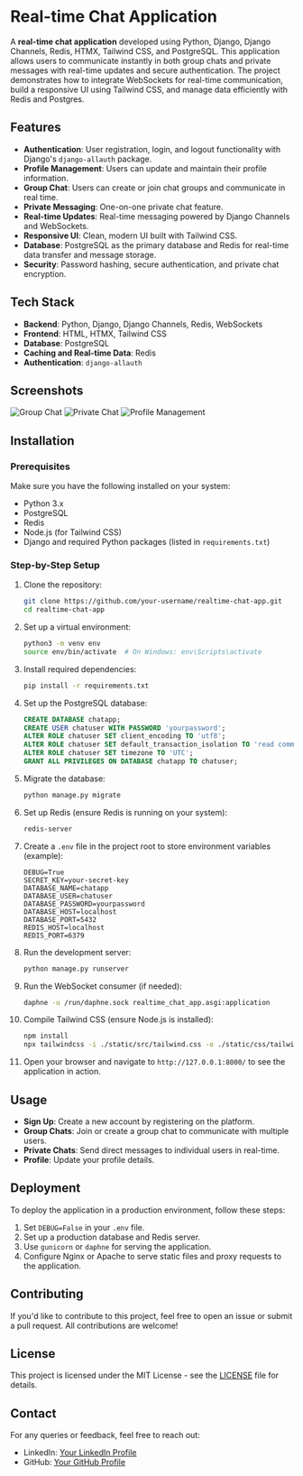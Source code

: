 # Real-time Chat Application

A **real-time chat application** developed using Python, Django, Django Channels, Redis, HTMX, Tailwind CSS, and PostgreSQL. This application allows users to communicate instantly in both group chats and private messages with real-time updates and secure authentication. The project demonstrates how to integrate WebSockets for real-time communication, build a responsive UI using Tailwind CSS, and manage data efficiently with Redis and Postgres.

## Features

- **Authentication**: User registration, login, and logout functionality with Django's `django-allauth` package.
- **Profile Management**: Users can update and maintain their profile information.
- **Group Chat**: Users can create or join chat groups and communicate in real time.
- **Private Messaging**: One-on-one private chat feature.
- **Real-time Updates**: Real-time messaging powered by Django Channels and WebSockets.
- **Responsive UI**: Clean, modern UI built with Tailwind CSS.
- **Database**: PostgreSQL as the primary database and Redis for real-time data transfer and message storage.
- **Security**: Password hashing, secure authentication, and private chat encryption.

## Tech Stack

- **Backend**: Python, Django, Django Channels, Redis, WebSockets
- **Frontend**: HTML, HTMX, Tailwind CSS
- **Database**: PostgreSQL
- **Caching and Real-time Data**: Redis
- **Authentication**: `django-allauth`

## Screenshots

![Group Chat](./screenshots/group_chat.png)
![Private Chat](./screenshots/private_chat.png)
![Profile Management](./screenshots/profile_management.png)

## Installation

### Prerequisites

Make sure you have the following installed on your system:

- Python 3.x
- PostgreSQL
- Redis
- Node.js (for Tailwind CSS)
- Django and required Python packages (listed in `requirements.txt`)

### Step-by-Step Setup

1. Clone the repository:
    ```bash
    git clone https://github.com/your-username/realtime-chat-app.git
    cd realtime-chat-app
    ```

2. Set up a virtual environment:
    ```bash
    python3 -m venv env
    source env/bin/activate  # On Windows: env\Scripts\activate
    ```

3. Install required dependencies:
    ```bash
    pip install -r requirements.txt
    ```

4. Set up the PostgreSQL database:
    ```sql
    CREATE DATABASE chatapp;
    CREATE USER chatuser WITH PASSWORD 'yourpassword';
    ALTER ROLE chatuser SET client_encoding TO 'utf8';
    ALTER ROLE chatuser SET default_transaction_isolation TO 'read committed';
    ALTER ROLE chatuser SET timezone TO 'UTC';
    GRANT ALL PRIVILEGES ON DATABASE chatapp TO chatuser;
    ```

5. Migrate the database:
    ```bash
    python manage.py migrate
    ```

6. Set up Redis (ensure Redis is running on your system):
    ```bash
    redis-server
    ```

7. Create a `.env` file in the project root to store environment variables (example):
    ```env
    DEBUG=True
    SECRET_KEY=your-secret-key
    DATABASE_NAME=chatapp
    DATABASE_USER=chatuser
    DATABASE_PASSWORD=yourpassword
    DATABASE_HOST=localhost
    DATABASE_PORT=5432
    REDIS_HOST=localhost
    REDIS_PORT=6379
    ```

8. Run the development server:
    ```bash
    python manage.py runserver
    ```

9. Run the WebSocket consumer (if needed):
    ```bash
    daphne -u /run/daphne.sock realtime_chat_app.asgi:application
    ```

10. Compile Tailwind CSS (ensure Node.js is installed):
    ```bash
    npm install
    npx tailwindcss -i ./static/src/tailwind.css -o ./static/css/tailwind.css --watch
    ```

11. Open your browser and navigate to `http://127.0.0.1:8000/` to see the application in action.

## Usage

- **Sign Up**: Create a new account by registering on the platform.
- **Group Chats**: Join or create a group chat to communicate with multiple users.
- **Private Chats**: Send direct messages to individual users in real-time.
- **Profile**: Update your profile details.

## Deployment

To deploy the application in a production environment, follow these steps:

1. Set `DEBUG=False` in your `.env` file.
2. Set up a production database and Redis server.
3. Use `gunicorn` or `daphne` for serving the application.
4. Configure Nginx or Apache to serve static files and proxy requests to the application.

## Contributing

If you'd like to contribute to this project, feel free to open an issue or submit a pull request. All contributions are welcome!

## License

This project is licensed under the MIT License - see the [LICENSE](LICENSE) file for details.

## Contact

For any queries or feedback, feel free to reach out:

- LinkedIn: [Your LinkedIn Profile](https://www.linkedin.com/in/rajanc1209/)
- GitHub: [Your GitHub Profile](https://github.com/iamrajon)

